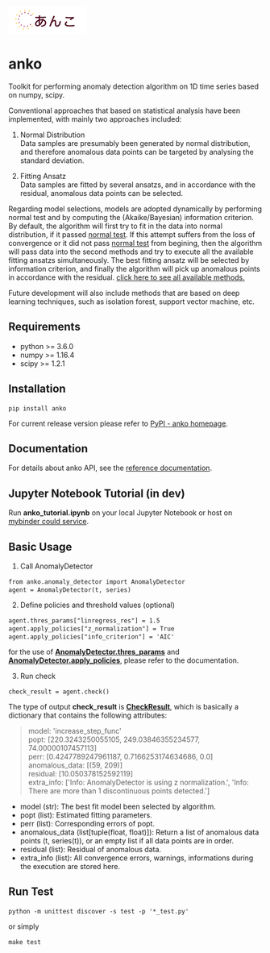 ![](docs/anko_logo.png)
# anko
Toolkit for performing anomaly detection algorithm on 1D time series based on numpy, scipy.

Conventional approaches that based on statistical analysis have been implemented, with mainly two approaches included:
1. Normal Distribution  
Data samples are presumably been generated by normal distribution, and therefore anomalous data points can be targeted by analysing the standard deviation.  

2. Fitting Ansatz  
Data samples are fitted by several ansatzs, and in accordance with the residual, anomalous data points can be selected. 

Regarding model selections, models are adopted dynamically by performing normal test and by computing the (Akaike/Bayesian) information criterion.
By default, the algorithm will first try to fit in the data into normal distribution, if it passed [normal test](https://docs.scipy.org/doc/scipy/reference/generated/scipy.stats.normaltest.html).
If this attempt suffers from the loss of convergence or it did not pass [normal test](https://docs.scipy.org/doc/scipy/reference/generated/scipy.stats.normaltest.html) from begining, 
then the algorithm will pass data into the second methods and try to execute all the available fitting ansatzs simultaneously. 
The best fitting ansatz will be selected by information criterion, and finally the algorithm will pick up anomalous points in accordance with the residual.
[click here to see all available methods.](https://tanlin2013.github.io/anko/html/classanko_1_1anomaly__detector_1_1_anomaly_detector.html#a019359334795d2f05a730ab00085e5e9)   

Future development will also include methods that are based on deep learning techniques, such as isolation forest, support vector machine, etc.

## Requirements
* python >= 3.6.0
* numpy >= 1.16.4
* scipy >= 1.2.1

## Installation 
```
pip install anko
```
For current release version please refer to [PyPI - anko homepage](https://pypi.org/project/anko/).

## Documentation
For details about anko API, see the [reference documentation](https://tanlin2013.github.io/anko/html/index.html).

## Jupyter Notebook Tutorial (in dev)
Run **anko_tutorial.ipynb** on your local Jupyter Notebook or host on [mybinder could service](https://mybinder.org/v2/gh/tanlin2013/anko/master?filepath=anko_tutorial.ipynb).

## Basic Usage
1. Call AnomalyDetector
```
from anko.anomaly_detector import AnomalyDetector  
agent = AnomalyDetector(t, series)
```

2. Define policies and threshold values (optional)
```
agent.thres_params["linregress_res"] = 1.5  
agent.apply_policies["z_normalization"] = True  
agent.apply_policies["info_criterion"] = 'AIC'
```
for the use of [**AnomalyDetector.thres_params**](https://tanlin2013.github.io/anko/html/classanko_1_1anomaly__detector_1_1_anomaly_detector.html#af31bfbbef59010642ad8a33785504c59) 
and [**AnomalyDetector.apply_policies**](https://tanlin2013.github.io/anko/html/classanko_1_1anomaly__detector_1_1_anomaly_detector.html#af58531e67a2d33977a1bdc142b3f0561), 
please refer to the documentation.

3. Run check
```
check_result = agent.check()
```

The type of output **check_result** is [**CheckResult**](https://tanlin2013.github.io/anko/html/classanko_1_1anomaly__detector_1_1_check_result.html), which is basically a dictionary that contains the following attributes:
> model: 'increase_step_func'  
> popt: [220.3243250055105, 249.03846355234577, 74.00000107457113]  
> perr: [0.4247789247961187, 0.7166253174634686, 0.0]  
> anomalous_data: [(59, 209)]  
> residual: [10.050378152592119]  
> extra_info: ['Info: AnomalyDetector is using z normalization.', 'Info: There are more than 1 discontinuous points detected.']        

* model (str): The best fit model been selected by algorithm.
* popt (list): Estimated fitting parameters. 
* perr (list): Corresponding errors of popt.
* anomalous_data (list\[tuple(float, float)\]): Return a list of anomalous data points (t, series(t)), or an empty list if all data points are in order. 
* residual (list): Residual of anomalous data.
* extra_info (list): All convergence errors, warnings, informations during the execution are stored here.


## Run Test
```
python -m unittest discover -s test -p '*_test.py'
```
or simply
```
make test
```